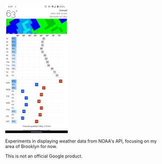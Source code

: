 <img src="screenshot.png" width="200" alt="" />

Experiments in displaying weather data from NOAA's API, focusing on my area of Brooklyn for now.

This is not an official Google product.
